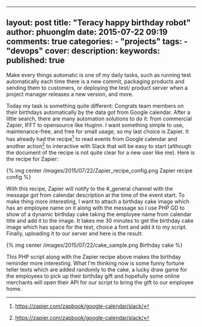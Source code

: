 
---
layout: post
title: "Teracy happy birthday robot"
author: phuonglm
date: 2015-07-22 09:19
comments: true
categories:
    - "projects"
tags:
    - "devops"
cover:
description:
keywords:
published: true
---

Make every things automatic is one of my daily tasks, such as running test automatically each time there is
a new commit, packaging products and sending them to customers, or deploying the test/ product server
when a project manager releases a new version, and more.

<!-- more -->

Today my task is something quite different: Congrats team members on their birthdays automatically
by the data got from Google calendar. After a little search, there are many automation solutions to
do it: from commercial Zapier, IFFT to opensource like Huginn.
I want something simple to use, maintenance-free, and free for small usage, so my last
choice is Zapier. It has already had the recipe[^1] to read events from Google calendar and another
action[^1] to interactive with Slack that will be easy to start (although the document of the recipe
is not quite clear for a new user like me). Here is the recipe for Zapier:

{% img center /images/2015/07/22/Zapier_recipe_config.png Zapier recipe config %}

With this recipe, Zapier will notify to the #_general channel with the message got from calendar
description at the time of the event start. To make thing more interesting, I want to attach a birthday
cake image which has an employee name on it along with the message so I use PHP GD to show of a dynamic
birthday cake taking the employee name from calendar title and add it to the image. It takes me 30
minutes to get the birthday cake image which has space for the text, choice a font and add it
to my script. Finally, uploading it to our server and here is the result: 

{% img center /images/2015/07/22/cake_sample.png Birthday cake %}

This PHP script along with the Zapier recipe above makes the birthday reminder more interesting.
What I'm thinking now is some funny fortune teller texts which are added randomly to the cake, a lucky
draw game for the employees to pick up their birthday gift and hopefully some online merchants will
open their API for our script to bring the gift to our employee home.

[^1]: https://zapier.com/zapbook/google-calendar/slack/

